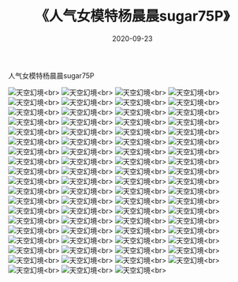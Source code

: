 ﻿---
layout: post
title: 《人气女模特杨晨晨sugar75P》
date: 2020-09-23
img: http://photo.orgx.cf/性感/2020/人气女模特杨晨晨sugar75P/000.jpg
tags: [美女,性感,泳衣]
---

人气女模特杨晨晨sugar75P



![天空幻境](http://photo.orgx.cf/性感/2020/人气女模特杨晨晨sugar75P/001.jpg''天空幻境'')<br>
![天空幻境](http://photo.orgx.cf/性感/2020/人气女模特杨晨晨sugar75P/002.jpg''天空幻境'')<br>
![天空幻境](http://photo.orgx.cf/性感/2020/人气女模特杨晨晨sugar75P/003.jpg''天空幻境'')<br>
![天空幻境](http://photo.orgx.cf/性感/2020/人气女模特杨晨晨sugar75P/004.jpg''天空幻境'')<br>
![天空幻境](http://photo.orgx.cf/性感/2020/人气女模特杨晨晨sugar75P/005.jpg''天空幻境'')<br>
![天空幻境](http://photo.orgx.cf/性感/2020/人气女模特杨晨晨sugar75P/006.jpg''天空幻境'')<br>
![天空幻境](http://photo.orgx.cf/性感/2020/人气女模特杨晨晨sugar75P/007.jpg''天空幻境'')<br>
![天空幻境](http://photo.orgx.cf/性感/2020/人气女模特杨晨晨sugar75P/008.jpg''天空幻境'')<br>
![天空幻境](http://photo.orgx.cf/性感/2020/人气女模特杨晨晨sugar75P/009.jpg''天空幻境'')<br>
![天空幻境](http://photo.orgx.cf/性感/2020/人气女模特杨晨晨sugar75P/010.jpg''天空幻境'')<br>
![天空幻境](http://photo.orgx.cf/性感/2020/人气女模特杨晨晨sugar75P/011.jpg''天空幻境'')<br>
![天空幻境](http://photo.orgx.cf/性感/2020/人气女模特杨晨晨sugar75P/012.jpg''天空幻境'')<br>
![天空幻境](http://photo.orgx.cf/性感/2020/人气女模特杨晨晨sugar75P/013.jpg''天空幻境'')<br>
![天空幻境](http://photo.orgx.cf/性感/2020/人气女模特杨晨晨sugar75P/014.jpg''天空幻境'')<br>
![天空幻境](http://photo.orgx.cf/性感/2020/人气女模特杨晨晨sugar75P/015.jpg''天空幻境'')<br>
![天空幻境](http://photo.orgx.cf/性感/2020/人气女模特杨晨晨sugar75P/016.jpg''天空幻境'')<br>
![天空幻境](http://photo.orgx.cf/性感/2020/人气女模特杨晨晨sugar75P/017.jpg''天空幻境'')<br>
![天空幻境](http://photo.orgx.cf/性感/2020/人气女模特杨晨晨sugar75P/018.jpg''天空幻境'')<br>
![天空幻境](http://photo.orgx.cf/性感/2020/人气女模特杨晨晨sugar75P/019.jpg''天空幻境'')<br>
![天空幻境](http://photo.orgx.cf/性感/2020/人气女模特杨晨晨sugar75P/020.jpg''天空幻境'')<br>
![天空幻境](http://photo.orgx.cf/性感/2020/人气女模特杨晨晨sugar75P/021.jpg''天空幻境'')<br>
![天空幻境](http://photo.orgx.cf/性感/2020/人气女模特杨晨晨sugar75P/022.jpg''天空幻境'')<br>
![天空幻境](http://photo.orgx.cf/性感/2020/人气女模特杨晨晨sugar75P/023.jpg''天空幻境'')<br>
![天空幻境](http://photo.orgx.cf/性感/2020/人气女模特杨晨晨sugar75P/024.jpg''天空幻境'')<br>
![天空幻境](http://photo.orgx.cf/性感/2020/人气女模特杨晨晨sugar75P/025.jpg''天空幻境'')<br>
![天空幻境](http://photo.orgx.cf/性感/2020/人气女模特杨晨晨sugar75P/026.jpg''天空幻境'')<br>
![天空幻境](http://photo.orgx.cf/性感/2020/人气女模特杨晨晨sugar75P/027.jpg''天空幻境'')<br>
![天空幻境](http://photo.orgx.cf/性感/2020/人气女模特杨晨晨sugar75P/028.jpg''天空幻境'')<br>
![天空幻境](http://photo.orgx.cf/性感/2020/人气女模特杨晨晨sugar75P/029.jpg''天空幻境'')<br>
![天空幻境](http://photo.orgx.cf/性感/2020/人气女模特杨晨晨sugar75P/030.jpg''天空幻境'')<br>
![天空幻境](http://photo.orgx.cf/性感/2020/人气女模特杨晨晨sugar75P/031.jpg''天空幻境'')<br>
![天空幻境](http://photo.orgx.cf/性感/2020/人气女模特杨晨晨sugar75P/032.jpg''天空幻境'')<br>
![天空幻境](http://photo.orgx.cf/性感/2020/人气女模特杨晨晨sugar75P/033.jpg''天空幻境'')<br>
![天空幻境](http://photo.orgx.cf/性感/2020/人气女模特杨晨晨sugar75P/034.jpg''天空幻境'')<br>
![天空幻境](http://photo.orgx.cf/性感/2020/人气女模特杨晨晨sugar75P/035.jpg''天空幻境'')<br>
![天空幻境](http://photo.orgx.cf/性感/2020/人气女模特杨晨晨sugar75P/036.jpg''天空幻境'')<br>
![天空幻境](http://photo.orgx.cf/性感/2020/人气女模特杨晨晨sugar75P/037.jpg''天空幻境'')<br>
![天空幻境](http://photo.orgx.cf/性感/2020/人气女模特杨晨晨sugar75P/038.jpg''天空幻境'')<br>
![天空幻境](http://photo.orgx.cf/性感/2020/人气女模特杨晨晨sugar75P/039.jpg''天空幻境'')<br>
![天空幻境](http://photo.orgx.cf/性感/2020/人气女模特杨晨晨sugar75P/040.jpg''天空幻境'')<br>
![天空幻境](http://photo.orgx.cf/性感/2020/人气女模特杨晨晨sugar75P/041.jpg''天空幻境'')<br>
![天空幻境](http://photo.orgx.cf/性感/2020/人气女模特杨晨晨sugar75P/042.jpg''天空幻境'')<br>
![天空幻境](http://photo.orgx.cf/性感/2020/人气女模特杨晨晨sugar75P/043.jpg''天空幻境'')<br>
![天空幻境](http://photo.orgx.cf/性感/2020/人气女模特杨晨晨sugar75P/044.jpg''天空幻境'')<br>
![天空幻境](http://photo.orgx.cf/性感/2020/人气女模特杨晨晨sugar75P/045.jpg''天空幻境'')<br>
![天空幻境](http://photo.orgx.cf/性感/2020/人气女模特杨晨晨sugar75P/046.jpg''天空幻境'')<br>
![天空幻境](http://photo.orgx.cf/性感/2020/人气女模特杨晨晨sugar75P/047.jpg''天空幻境'')<br>
![天空幻境](http://photo.orgx.cf/性感/2020/人气女模特杨晨晨sugar75P/048.jpg''天空幻境'')<br>
![天空幻境](http://photo.orgx.cf/性感/2020/人气女模特杨晨晨sugar75P/049.jpg''天空幻境'')<br>
![天空幻境](http://photo.orgx.cf/性感/2020/人气女模特杨晨晨sugar75P/050.jpg''天空幻境'')<br>
![天空幻境](http://photo.orgx.cf/性感/2020/人气女模特杨晨晨sugar75P/051.jpg''天空幻境'')<br>
![天空幻境](http://photo.orgx.cf/性感/2020/人气女模特杨晨晨sugar75P/052.jpg''天空幻境'')<br>
![天空幻境](http://photo.orgx.cf/性感/2020/人气女模特杨晨晨sugar75P/053.jpg''天空幻境'')<br>
![天空幻境](http://photo.orgx.cf/性感/2020/人气女模特杨晨晨sugar75P/054.jpg''天空幻境'')<br>
![天空幻境](http://photo.orgx.cf/性感/2020/人气女模特杨晨晨sugar75P/055.jpg''天空幻境'')<br>
![天空幻境](http://photo.orgx.cf/性感/2020/人气女模特杨晨晨sugar75P/056.jpg''天空幻境'')<br>
![天空幻境](http://photo.orgx.cf/性感/2020/人气女模特杨晨晨sugar75P/057.jpg''天空幻境'')<br>
![天空幻境](http://photo.orgx.cf/性感/2020/人气女模特杨晨晨sugar75P/058.jpg''天空幻境'')<br>
![天空幻境](http://photo.orgx.cf/性感/2020/人气女模特杨晨晨sugar75P/059.jpg''天空幻境'')<br>
![天空幻境](http://photo.orgx.cf/性感/2020/人气女模特杨晨晨sugar75P/060.jpg''天空幻境'')<br>
![天空幻境](http://photo.orgx.cf/性感/2020/人气女模特杨晨晨sugar75P/061.jpg''天空幻境'')<br>
![天空幻境](http://photo.orgx.cf/性感/2020/人气女模特杨晨晨sugar75P/062.jpg''天空幻境'')<br>
![天空幻境](http://photo.orgx.cf/性感/2020/人气女模特杨晨晨sugar75P/063.jpg''天空幻境'')<br>
![天空幻境](http://photo.orgx.cf/性感/2020/人气女模特杨晨晨sugar75P/064.jpg''天空幻境'')<br>
![天空幻境](http://photo.orgx.cf/性感/2020/人气女模特杨晨晨sugar75P/065.jpg''天空幻境'')<br>
![天空幻境](http://photo.orgx.cf/性感/2020/人气女模特杨晨晨sugar75P/066.jpg''天空幻境'')<br>
![天空幻境](http://photo.orgx.cf/性感/2020/人气女模特杨晨晨sugar75P/067.jpg''天空幻境'')<br>
![天空幻境](http://photo.orgx.cf/性感/2020/人气女模特杨晨晨sugar75P/068.jpg''天空幻境'')<br>
![天空幻境](http://photo.orgx.cf/性感/2020/人气女模特杨晨晨sugar75P/069.jpg''天空幻境'')<br>
![天空幻境](http://photo.orgx.cf/性感/2020/人气女模特杨晨晨sugar75P/070.jpg''天空幻境'')<br>
![天空幻境](http://photo.orgx.cf/性感/2020/人气女模特杨晨晨sugar75P/071.jpg''天空幻境'')<br>
![天空幻境](http://photo.orgx.cf/性感/2020/人气女模特杨晨晨sugar75P/072.jpg''天空幻境'')<br>
![天空幻境](http://photo.orgx.cf/性感/2020/人气女模特杨晨晨sugar75P/073.jpg''天空幻境'')<br>
![天空幻境](http://photo.orgx.cf/性感/2020/人气女模特杨晨晨sugar75P/074.jpg''天空幻境'')<br>
![天空幻境](http://photo.orgx.cf/性感/2020/人气女模特杨晨晨sugar75P/075.jpg''天空幻境'')<br>